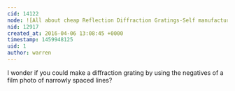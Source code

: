 ```yaml
---
cid: 14122
node: ![All about cheap Reflection Diffraction Gratings-Self manufacturing!](../notes/shubham/04-04-2016/all-about-cheap-reflection-diffraction-gratings-self-manufacturing)
nid: 12917
created_at: 2016-04-06 13:08:45 +0000
timestamp: 1459948125
uid: 1
author: warren
---
```


I wonder if you could make a diffraction grating by using the negatives of a film photo of narrowly spaced lines?